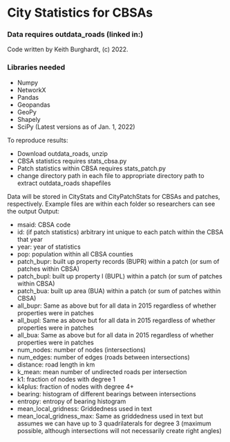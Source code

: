 # City Statistics for CBSAs

### Data requires outdata_roads (linked in:) 

Code written by Keith Burghardt, (c) 2022. 

### Libraries needed
- Numpy
- NetworkX
- Pandas
- Geopandas
- GeoPy
- Shapely
- SciPy
(Latest versions as of Jan. 1, 2022)

To reproduce results: 
- Download outdata_roads, unzip
- CBSA statistics requires stats_cbsa.py
- Patch statistics within CBSA requires stats_patch.py
- change directory path in each file to appropriate directory path to extract outdata_roads shapefiles


Data will be stored in CityStats and CityPatchStats for CBSAs and patches, respectively. Example files are within each folder so researchers can see the output
Output:

- msaid: CBSA code 
- id: (if patch statistics) arbitrary int unique to each patch within the CBSA that year
- year: year of statistics
- pop: population within all CBSA counties
- patch_bupr: built up property records (BUPR) within a patch (or sum of patches within CBSA)
- patch_bupl: built up property l (BUPL) within a patch (or sum of patches within CBSA)
- patch_bua: built up area (BUA) within a patch (or sum of patches within CBSA)
- all_bupr: Same as above but for all data in 2015 regardless of whether properties were in patches
- all_bupl: Same as above but for all data in 2015 regardless of whether properties were in patches
- all_bua: Same as above but for all data in 2015 regardless of whether properties were in patches
- num_nodes: number of nodes (intersections)
- num_edges: number of edges (roads between intersections)
- distance: road length in km
- k_mean: mean number of undirected roads per intersection
- k1: fraction of nodes with degree 1
- k4plus: fraction of nodes with degree 4+
- bearing: histogram of different bearings between intersections
- entropy: entropy of bearing histogram
- mean_local_gridness: Griddedness used in text
- mean_local_gridness_max: Same as griddedness used in text but assumes we can have up to 3 quadrilaterals for degree 3 (maximum possible, although intersections will not necessarily create right angles)

